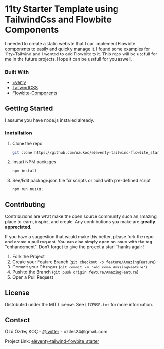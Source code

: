 # 11ty Starter Template using TailwindCss and Flowbite Components

I needed to create a static website that I can implement Flowbite components to easily and quickly manage it, I found some examples for 11ty+Tailwind and I wanted to add Flowbite to it.
This repo will be usefull for me in the future projects. Hope it can be usefull for you aswell.

### Built With

* [Eventy](https://www.11ty.dev/)
* [TailwindCSS](https://tailwindcss.com/)
* [Flowbite-Components](https://flowbite.com)


<!-- GETTING STARTED -->
## Getting Started

I assume you have node.js installed already.

### Installation

1. Clone the repo

   ```sh
   git clone https://github.com/ozukoc/eleventy-tailwind-flowbite_starter.git
   ```

2. Install NPM packages

   ```sh
   npm install
   ```

3. See/Edit package.json file for scripts or build with pre-defined script

   ```js
   npm run build;
   ```

## Contributing

Contributions are what make the open source community such an amazing place to learn, inspire, and create. Any contributions you make are **greatly appreciated**.

If you have a suggestion that would make this better, please fork the repo and create a pull request. You can also simply open an issue with the tag "enhancement".
Don't forget to give the project a star! Thanks again!

1. Fork the Project
2. Create your Feature Branch (`git checkout -b feature/AmazingFeature`)
3. Commit your Changes (`git commit -m 'Add some AmazingFeature'`)
4. Push to the Branch (`git push origin feature/AmazingFeature`)
5. Open a Pull Request

## License

Distributed under the MIT License. See `LICENSE.txt` for more information.

## Contact

Özü Özdeş KOÇ - [@twitter](https://twitter.com/ozukoc) - ozdes24@gmail..com

Project Link: [eleventy-tailwind-flowbite_starter](https://github.com/ozukoc/eleventy-tailwind-flowbite_starter)
